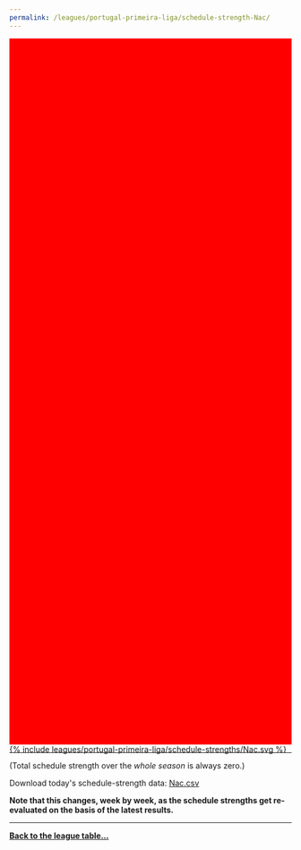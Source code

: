 ```yaml
---
permalink: /leagues/portugal-primeira-liga/schedule-strength-Nac/
---
```


<style>
.svg-wrap {
    background-color:red;
    height:0;
    padding-top:250%; /* 350px/550px */
    position: relative;
}

svg {
    background-color: white;
    height: 100%;
    display:block;
    width: 100%;
    position: absolute;
    top:0;
    left:0;
}
</style>


<div class="svg-wrap">
{% include leagues/portugal-primeira-liga/schedule-strengths/Nac.svg %}
</div>

-----

(Total schedule strength over the *whole season* is always zero.)


Download today's schedule-strength data: [Nac.csv](/assets/leagues/portugal-primeira-liga/2024/schedule-strengths/Nac.csv)

**Note that this changes, week by week, as the schedule strengths get re-evaluated on the
basis of the latest results.**

-----

[**Back to the league table...**](/leagues/portugal-primeira-liga)


